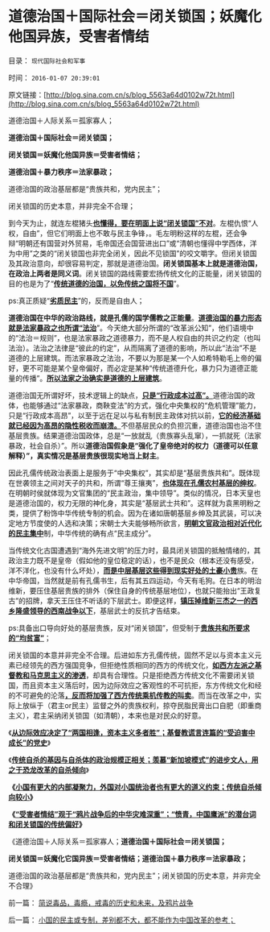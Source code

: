 # 道德治国＋国际社会＝闭关锁国；妖魔化他国异族，受害者情结

目录： `现代国际社会和军事` 

时间： `2016-01-07 20:39:01` 

原文链接：[http://blog.sina.com.cn/s/blog_5563a64d0102w72t.html](http://blog.sina.com.cn/s/blog_5563a64d0102w72t.html)

道德治国＋人际关系＝孤家寡人；

**道德治国＋国际社会＝闭关锁国；**

**闭关锁国＝妖魔化他国异族＝受害者情结；**

**道德治国＋暴力秩序＝法家暴政；**

道德治国的政治基层都是“贵族共和，党内民主”；

闭关锁国的历史本意，并非完全不合理；

到今天为止，就连左棍猪头[**也懂得，要在明面上说“闭关锁国”不对**](../../../2016/1/6/“受害者情结”的“爱国愤青，中国鹰派”的本质.md)。左棍仇恨“人权，自由”，但它们明面上也不敢与民主争锋，。毛左明粉这样的左棍，还会争辩“明朝还有国营对外贸易，毛帝国还会国营进出口”或“清朝也懂得中学西体，洋为中用”之类的“闭关锁国也非完全闭关，因此不见锁国”的咬文嚼字。但闭关锁国及其政治意向，却很容易判定，那就是道德治国。**闭关锁国基本上就是道德治国，在政治上两者是同义词**。闭关锁国的路线需要宏扬传统文化的正能量，闭关锁国的目的也是为了“[**传统道德的治国，以免传统之国将不国**](../../../2015/12/29/中华帝国的伟大面子，鸦片战争导致国将不国的政治危机；.md)”。

ps:真正质疑“[**劣质民主**](../../../2014/1/21/民主良性循环的机理和劣质民主的成因.md)”的，反而是自由人；

**道德治国在中华的政治路线，就是孔儒的国学儒教之正能量**。[**道德治国的暴力形态就是法家暴政之也所谓“法治**](../../../2013/2/22/法家暴政不嫌恶法多；赵高新政完善时即亡国灭种之日.md)”。今天绝大部分所谓的“改革派公知”，他们语境中的“法治＝规则”，也是法家暴政之道德暴力，而不是人权自由的共识之约定（也叫法治）。法治之法律是“彼此的约定”，从而隔离了道德的影响，所以此“法治”不是道德的上层建筑。而法家暴政之法治，不要以为那是某一个人如希特勒毛上帝的偏好，更不可能是某个皇帝偏好，而必定是某种“传统道德升化，暴力只为道德正能量的传播”。[**所以法家之治确实是道德的上层建筑**](../../../2007/9/30/民主就是与民约法；法律并不是道德的上层建筑.md)。

道德治国无所谓好坏，技术逻辑上的缺点，[**只是“行政成本过高”。**](../../../2009/7/13/为什么减少行政成本就是增强国力.md)道德治国的政体，也能够通过“法家暴政，商鞅变法”的方式，强化中央集权的“危机管理”能力，只是“行政成本高昂”，以至于远在足以与私有制民主政体对抗以前，[**它的经济基础就已经因为高昂的隐性税收而崩溃。**](../../../2016/1/3/“资本主义缺乏症”，基督教谎言连篇的党史；.md)不但基层民众的负担沉重，道德治国也治不住基层贵族。结果道德治国政体，总是“一放就乱（贵族寡头乱窜），一抓就死（法家暴政，社会自杀）”。所以**道德治国假象是“强化了皇帝绝对的权力（道德可以任意解释）”，真实情况是基层贵族很现实地当上财主**。

因此孔儒传统政治表面上是服务于“中央集权”，其实却是“基层贵族共和”。既体现在世袭领主之间对天子的共和，所谓“尊王攘夷”，[**也体现在孔儒农村基层的绅权**](../../../2015/12/15/毛蒋不及北洋，北洋不及晚清；.md)。在明朝时侯就体现为文官集团的“民主政治，集中领导”。类似的情况，日本天皇也是道德治国的，权力无限的神化身，其实是“基层武士共和”。这样就为袁黑明粉之类，提供了粉饰中华传统专制的机会。因为在诸如唐朝基层乡绅及其武装，可以决定地方节度使的人选和决策；宋朝士大夫能够畅所欲言，[**明朝文官政治相对近代化的民主集中**](../../../2013/2/25/明朝的文官集团，内阁，党争和君主虚位.md)制，中华传统的确有点“民主成分”。

当传统文化古国遭遇到“海外先进文明”的压力时，最具闭关锁国的抵触情绪的，其政治主力既不是皇帝（假如他的皇位稳定的话），也不是民众（根本还没有感受，洋不洋化，也没有什么坏处），[**而是中层基层这些得到现实好处的土豪小贵**](../../../2011/11/27/粮农系统是最大的国企，“向农村倾斜”与农民无关.md)族。在中华帝国，当然就是前有孔儒书生，后有其五四运动，今天有毛狗。在日本的明治维新，要压住基层贵族的排外（保住自身的传统基层地位），也就只能抬出“王政复古”的招牌，拿天王压住不听话的下层武士。即便这样，[**镇压掉维新三杰之一的西乡隆盛领导的西南战争以下**](../../../2014/9/26/明治倒幕的武士阶层，转而坚持反对维新，《最后的武士》.md)，基层武士的反抗才告结束。

ps:具备出口导向好处的基层贵族，反对“闭关锁国”，但受制于[**贵族共和所要求的“均贫富”**](../../../2010/9/5/为贫富差距呼唤公有制均贫富.md)；

闭关锁国的本意并非完全不合理。后进如东方孔儒传统，固然不足以与资本主义元素已经领先的西方强国竞争，但拒绝性质相同的西方的传统文化，[**如西方左派之基督教和马克思主义的渗透**](../../../2015/4/25/西方左派的原罪观，基督教可能比孔儒和伊斯兰更愚昧；.md)，却具有合理性。只是拒绝西方传统文化不需要闭关锁国，而且资本主义落后时，因为边际效应之客观性的不可抗拒，东方传统文化和经的不可避免的沦落[**，反而将加强了西方传统乘机传教的叫卖**](../../../2009/6/14/西教信仰人士不应以传教为目的参与中国政治生活.md)。而当在改革之中，实际上放纵于（君主or民主）监督之外的贵族权利，掠夺民脂民膏出口自肥（即重商主义），君主采纳闭关锁国（如清朝），本来也是对民众的好意。

《[**从边际效应决定了“两国相逢，资本主义多者胜”；基督教谎言连篇的“受迫害中成长”的党史**](../../../2016/1/3/“资本主义缺乏症”，基督教谎言连篇的党史；.md)》

《[**传统自杀的基因与自杀体的政治规模正相关；羡慕“新加坡模式”的进步文人，用之于恐龙改革的自杀倾向**](../../../2016/1/4/鸦片战争后中华传统的自杀轨迹，专制恐龙更具自杀倾向.md)》

**《**[**小国有更大的内部凝聚力，外国对小国统治者也有更大的道义约束；传统自杀倾向较小**](../../../2016/1/5/小国的民主或专制，差别都不大，都不能作为中国改革的参考；.md)**》**

**《**[**“受害者情结”观于“鸦片战争后的中华灾难深重”；“愤青，中国鹰派”的潜台词和闭关锁国的传统偏好**](../../../2016/1/6/“受害者情结”的“爱国愤青，中国鹰派”的本质.md)**》**

《道德治国＋人际关系＝孤家寡人；**道德治国＋国际社会＝闭关锁国；**

**闭关锁国＝妖魔化它国异族＝受害者情结；道德治国＋暴力秩序＝法家暴政；**

道德治国的政治基层都是“贵族共和，党内民主”；闭关锁国的历史本意，并非完全不合理》

前一篇： [简说毒品，毒瘾，戒毒的历史和未来，及鸦片战争](../../../2016/1/8/简说毒品，毒瘾，戒毒的历史和未来，及鸦片战争.md)

后一篇： [小国的民主或专制，差别都不大，都不能作为中国改革的参考；](../../../2016/1/5/小国的民主或专制，差别都不大，都不能作为中国改革的参考；.md)

